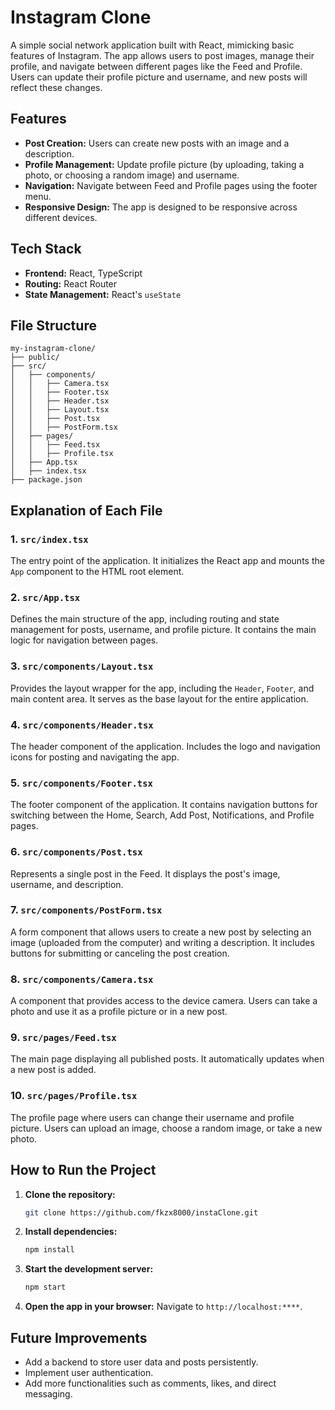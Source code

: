 
#  Instagram Clone

A simple social network application built with React, mimicking basic features of Instagram. The app allows users to post images, manage their profile, and navigate between different pages like the Feed and Profile. Users can update their profile picture and username, and new posts will reflect these changes.

## Features

- **Post Creation:** Users can create new posts with an image and a description.
- **Profile Management:** Update profile picture (by uploading, taking a photo, or choosing a random image) and username.
- **Navigation:** Navigate between Feed and Profile pages using the footer menu.
- **Responsive Design:** The app is designed to be responsive across different devices.
  
## Tech Stack

- **Frontend:** React, TypeScript
- **Routing:** React Router
- **State Management:** React's `useState`

## File Structure

```
my-instagram-clone/
├── public/
├── src/
│   ├── components/
│   │   ├── Camera.tsx
│   │   ├── Footer.tsx
│   │   ├── Header.tsx
│   │   ├── Layout.tsx
│   │   ├── Post.tsx
│   │   ├── PostForm.tsx
│   ├── pages/
│   │   ├── Feed.tsx
│   │   ├── Profile.tsx
│   ├── App.tsx
│   ├── index.tsx
├── package.json
```

## Explanation of Each File

### 1. `src/index.tsx`
The entry point of the application. It initializes the React app and mounts the `App` component to the HTML root element.

### 2. `src/App.tsx`
Defines the main structure of the app, including routing and state management for posts, username, and profile picture. It contains the main logic for navigation between pages.

### 3. `src/components/Layout.tsx`
Provides the layout wrapper for the app, including the `Header`, `Footer`, and main content area. It serves as the base layout for the entire application.

### 4. `src/components/Header.tsx`
The header component of the application. Includes the logo and navigation icons for posting and navigating the app.

### 5. `src/components/Footer.tsx`
The footer component of the application. It contains navigation buttons for switching between the Home, Search, Add Post, Notifications, and Profile pages.

### 6. `src/components/Post.tsx`
Represents a single post in the Feed. It displays the post's image, username, and description.

### 7. `src/components/PostForm.tsx`
A form component that allows users to create a new post by selecting an image (uploaded from the computer) and writing a description. It includes buttons for submitting or canceling the post creation.

### 8. `src/components/Camera.tsx`
A component that provides access to the device camera. Users can take a photo and use it as a profile picture or in a new post.

### 9. `src/pages/Feed.tsx`
The main page displaying all published posts. It automatically updates when a new post is added.

### 10. `src/pages/Profile.tsx`
The profile page where users can change their username and profile picture. Users can upload an image, choose a random image, or take a new photo.

## How to Run the Project

1. **Clone the repository:**
   ```bash
   git clone https://github.com/fkzx8000/instaClone.git
   ```

2. **Install dependencies:**
   ```bash
   npm install
   ```

3. **Start the development server:**
   ```bash
   npm start
   ```

4. **Open the app in your browser:**
   Navigate to `http://localhost:****`.

## Future Improvements

- Add a backend to store user data and posts persistently.
- Implement user authentication.
- Add more functionalities such as comments, likes, and direct messaging.
